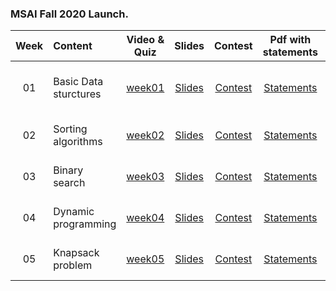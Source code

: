 ### MSAI Fall 2020 Launch.

| Week   | Content                | Video & Quiz | Slides | Contest | Pdf with statements | Soft Deadline |
|:------:|:-----------------------|:-------:|:-------:|:------------:|:-------------------:|:------------------:|
| 01     | Basic Data sturctures  | [week01](https://oninemipt.teachbase.ru/course_sessions/260333) | [Slides](../master/week01_basic_data_structures/MSAI.Fall.2020.L1.slides.pdf) | [Contest](https://contest.yandex.ru/contest/20638/?lang=en) | [Statements](../master/homeworks/assignment01/MSAI.Fall.2020.L1.home_assignment_statements.pdf) |  (Updated) 27.10.2020 20:00 GMT+3 |
| 02     | Sorting algorithms  | [week02](https://oninemipt.teachbase.ru/course_sessions/263210) | [Slides](../master/week02_sorting_algorithms/MSAI.Fall.2020.L2.slides.pdf) | [Contest](https://contest.yandex.ru/contest/21148/?lang=en) | [Statements](../master/homeworks/assignment02/MSAI.Fall.2020.L2.home_assignment_statements.pdf) |  27.10.2020 20:00 GMT+3 |
| 03     | Binary search | [week03](https://oninemipt.teachbase.ru/course_sessions/265141) | [Slides](../master/week03_binary_search/MSAI.Fall.2020.L3.slides.pdf) | [Contest](https://contest.yandex.ru/contest/21556/?lang=en) | [Statements](../master/homeworks/assignment03/MSAI.Fall.2020.L3.home_assignment_statements.pdf) |  03.11.2020 20:00 GMT+3 |
| 04     | Dynamic programming | [week04](https://oninemipt.teachbase.ru/course_sessions/268989) | [Slides](../master/week04_dynamic_programming/MSAI.Fall.2020.L4.slides.pdf) | [Contest](https://contest.yandex.ru/contest/21842/?lang=en) | [Statements](../master/homeworks/assignment04/MSAI.Fall.2020.L4.home_assignment_statements.pdf) |  10.11.2020 20:00 GMT+3 |
| 05     | Knapsack problem | [week05](https://oninemipt.teachbase.ru/course_sessions/272170) | [Slides](../master/week05_knapsack/MSAI.Fall.2020.L5.slides.pdf) | [Contest](https://contest.yandex.ru/contest/22229/?lang=en) | [Statements](../master/homeworks/assignment05/MSAI.Fall.2020.L5.home_assignment_statements.pdf) |  17.11.2020 20:00 GMT+3 |
